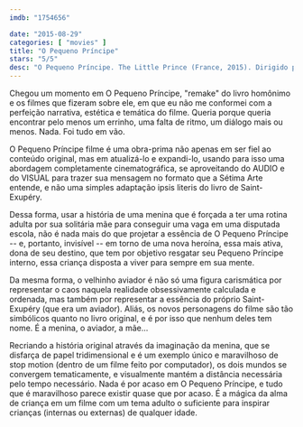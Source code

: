 ```yaml
---
imdb: "1754656"

date: "2015-08-29"
categories: [ "movies" ]
title: "O Pequeno Príncipe"
stars: "5/5"
desc: "O Pequeno Príncipe. The Little Prince (France, 2015). Dirigido por Mark Osborne. Escrito por Irena Brignull, Bob Persichetti, Antoine de Saint-Exupéry. Com Rachel McAdams, Paul Rudd, James Franco, Benicio Del Toro, Marion Cotillard, Paul Giamatti, Jeff Bridges, Mackenzie Foy, Vincent Cassel."
---
```

Chegou um momento em O Pequeno Príncipe, "remake" do livro homônimo e os filmes que fizeram sobre ele, em que eu não me conformei com a perfeição narrativa, estética e temática do filme. Queria porque queria encontrar pelo menos um errinho, uma falta de ritmo, um diálogo mais ou menos. Nada. Foi tudo em vão.

O Pequeno Príncipe filme é uma obra-prima não apenas em ser fiel ao conteúdo original, mas em atualizá-lo e expandi-lo, usando para isso uma abordagem completamente cinematográfica, se aproveitando do AUDIO e do VISUAL para trazer sua mensagem no formato que a Sétima Arte entende, e não uma simples adaptação ipsis literis do livro de Saint-Exupéry.

Dessa forma, usar a história de uma menina que é forçada a ter uma rotina adulta por sua solitária mãe para conseguir uma vaga em uma disputada escola, não é nada mais do que projetar a essência de O Pequeno Príncipe -- e, portanto, invisível -- em torno de uma nova heroína, essa mais ativa, dona de seu destino, que tem por objetivo resgatar seu Pequeno Príncipe interno, essa criança disposta a viver para sempre em sua mente.

Da mesma forma, o velhinho aviador é não só uma figura carismática por representar o caos naquela realidade obsessivamente calculada e ordenada, mas também por representar a essência do próprio Saint-Exupéry (que era um aviador). Aliás, os novos personagens do filme são tão simbólicos quanto no livro original, e é por isso que nenhum deles tem nome. É a menina, o aviador, a mãe...

Recriando a história original através da imaginação da menina, que se disfarça de papel tridimensional e é um exemplo único e maravilhoso de stop motion (dentro de um filme feito por computador), os dois mundos se convergem tematicamente, e visualmente mantém a distância necessária pelo tempo necessário. Nada é por acaso em O Pequeno Príncipe, e tudo que é maravilhoso parece existir quase que por acaso. É a mágica da alma de criança em um filme com um tema adulto o suficiente para inspirar crianças (internas ou externas) de qualquer idade.

